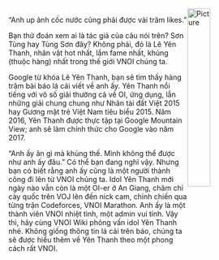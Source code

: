 <img src="https://scontent.fhan4-1.fna.fbcdn.net/v/t1.0-9/16640840_368059023549423_9105586035040636605_n.jpg?oh=6dceb01f023ec1614ec1150b0606590f&oe=593DE506" alt="Picture" style="float:right;width:30%;" />

“Anh up ảnh cốc nước cũng phải được vài trăm likes.”

Bạn thử đoán xem ai là tác giả của câu nói trên? Sơn Tùng hay Tùng Sơn đây? Không phải, đó là Lê Yên Thanh, nhân vật hot nhất, lắm fame nhất, khủng (thuộc hàng) nhất trong thế giới VNOI chúng ta.

Google từ khóa Lê Yên Thanh, bạn sẽ tìm thấy hàng trăm bài báo lá cải viết về anh ấy. Yên Thanh nổi tiếng với vô số giải thưởng cả về OI, ứng dụng, lẫn những giải chung chung như Nhân tài đất Việt 2015 hay Gương mặt trẻ Việt Nam tiêu biểu 2015. Năm 2016, Yên Thanh được thực tập tại Google Mountain View; anh sẽ làm chính thức cho Google vào năm 2017.

“Anh ấy ăn gì mà khủng thế. Mình không thể được như anh ấy đâu.” Có thể bạn đang nghĩ vậy. Nhưng bạn có biết rằng anh ấy cũng là một người thành công đi lên từ VNOI chúng ta. Idol Yên Thanh mới ngày nào vẫn còn là một OI-er ở An Giang, chăm chỉ cày quốc trên VOJ lên đến nick cam, chinh chiến qua từng trận Codeforces, VNOI Marathon. Anh ấy là một thành viên VNOI nhiệt tình, một admin vui tính. Vậy thì, hãy cùng VNOI Wiki phỏng vấn idol Yên Thanh nhé. Không giống thông tin lá cải trên báo, chúng ta sẽ được hiểu thêm về Yên Thanh theo một phong cách rất VNOI.
